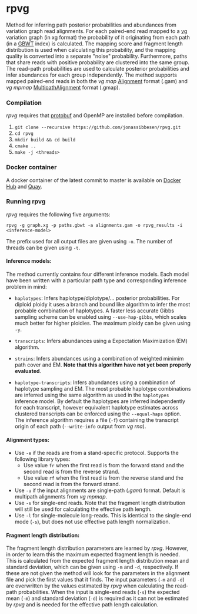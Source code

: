 # rpvg

Method for inferring path posterior probabilities and abundances from variation graph read alignments. For each paired-end read mapped to a [vg](https://github.com/vgteam/vg) variation graph (in xg format) the probability of it originating from each path (in a [GBWT](https://github.com/jltsiren/gbwt) index) is calculated. The mapping score and fragment length distribution is used when calculating this probability, and the mapping quality is converted into a separate "noise" probability. Furthermore, paths that share reads with positive probability are clustered into the same group. The read-path probabilities are used to calculate posterior probabilities and infer abundances for each group independently. The method supports mapped paired-end reads in both the *vg map* [Alignment](https://github.com/vgteam/libvgio/blob/a369fb1f293545eccfdf2d6d3bd4a30b6f5ec664/deps/vg.proto#L111) format (.gam) and *vg mpmap* [MultipathAlignment](https://github.com/vgteam/libvgio/blob/a369fb1f293545eccfdf2d6d3bd4a30b6f5ec664/deps/vg.proto#L156) format (.gmap). 


### Compilation

*rpvg* requires that [protobuf](https://github.com/protocolbuffers/protobuf) and OpenMP are installed before compilation. 

1. `git clone --recursive https://github.com/jonassibbesen/rpvg.git`
2. `cd rpvg`
3. `mkdir build && cd build`
4. `cmake ..`
5. `make -j <threads>` 

### Docker container

A docker container of the latest commit to master is available on [Docker Hub](https://hub.docker.com/repository/docker/jsibbesen/rpvg) and [Quay](https://quay.io/repository/jsibbesen/rpvg). 

### Running rpvg

*rpvg* requires the following five arguments:

```
rpvg -g graph.xg -p paths.gbwt -a alignments.gam -o rpvg_results -i <inference-model>
```

The prefix used for all output files are given using `-o`. The number of threads can be given using `-t`.

#### Inference models:

The method currently contains four different inference models. Each model have been written with a particular path type and corresponding inference problem in mind:

* `haplotypes`: Infers haplotype/diplotype/... posterior probabilities. For diploid ploidy it uses a branch and bound like algorithm to infer the most probable combination of haplotypes. A faster less accurate Gibbs sampling scheme can be enabled using `--use-hap-gibbs`, which scales much better for higher ploidies. The maximum ploidy can be given using `-y`.

* `transcripts`: Infers abundances using a Expectation Maximization (EM) algorithm.

* `strains`: Infers abundances using a combination of weighted minimim path cover and EM. **Note that this algorithm have not yet been properly evaluated**.

* `haplotype-transcripts`: Infers abundances using a combination of haplotype sampling and EM. The most probable haplotype combinations are inferred using the same algorithm as used in the `haplotypes` inference model. By default the haplotypes are inferred independently for each transcript, however equivalent haplotype estimates across clustered transcripts can be enforced using the `--equal-haps` option. The inference algorithm requires a file (`-f`) containing the transcript origin of each path (`--write-info` output from *vg rna*). 

#### Alignment types:

* Use `-e` if the reads are from a stand-specific protocol. Supports the following library types: 
  * Use value `fr` when the first read is from the forward stand and the second read is from the reverse strand.
  * Use value `rf` when the first read is from the reverse stand and the second read is from the forward strand.
* Use `-u` if the input alignments are single-path (*.gam*) format. Default is multipath alignments from *vg mpmap*.
* Use `-s` for single-end reads. Note that the fragment length distribution will still be used for calculating the effective path length.
* Use `-l` for single-molecule long-reads. This is identical to the single-end mode (`-s`), but does not use effective path length normalization.

#### Fragment length distribution:

The fragment length distribution parameters are learned by *rpvg*. However, in order to learn this the maximum expected fragment length is needed. This is calculated from the expected fragment length distribution mean and standard deviation, which can be given using `-m` and `-d`, respectively. If these are not given the method will look for the parameters in the alignment file and pick the first values that it finds. The input parameters (`-m` and `-d`) are overwritten by the values estimated by *rpvg* when calculating the read-path probabilities. When the input is single-end reads (`-s`) the expected mean (`-m`) and standard deviation (`-d`) is required as it can not be estimated by *rpvg* and is needed for the effective path length calculation.